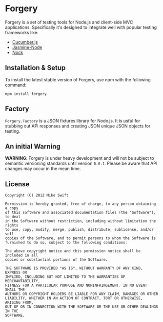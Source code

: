 # Forgery

Forgery is a set of testing tools for Node.js and client-side MVC
applications.  Specifically it's designed to integrate well with
popular testing frameworks like:

 - [Cucumber.js](https://github.com/cucumber/cucumber-js)
 - [Jasmine-Node](https://github.com/mhevery/jasmine-node)
 - [Nock](https://github.com/flatiron/nock)

## Installation & Setup

To install the latest stable version of Forgery, use npm with the following
command:

    npm install forgery

## Factory

`Forgery.Factory` is a JSON fixtures library for Node.js.  It is usful for
stubbing out API responses and creating JSON unique JSON objects for testing.

## An initial Warning

__WARNING__: Forgery is under heavy development and will not be subject to
semantic versioning standards until version `0.0.1`. Please be aware that API
changes may occur in the mean time.

## License

```
Copyright (C) 2012 Mike Swift

Permission is hereby granted, free of charge, to any person obtaining a copy
of this software and associated documentation files (the "Software"), to deal
in the Software without restriction, including without limitation the rights
to use, copy, modify, merge, publish, distribute, sublicense, and/or sell
copies of the Software, and to permit persons to whom the Software is
furnished to do so, subject to the following conditions:

The above copyright notice and this permission notice shall be included in all
copies or substantial portions of the Software.

THE SOFTWARE IS PROVIDED "AS IS", WITHOUT WARRANTY OF ANY KIND, EXPRESS OR
IMPLIED, INCLUDING BUT NOT LIMITED TO THE WARRANTIES OF MERCHANTABILITY,
FITNESS FOR A PARTICULAR PURPOSE AND NONINFRINGEMENT. IN NO EVENT SHALL THE
AUTHORS OR COPYRIGHT HOLDERS BE LIABLE FOR ANY CLAIM, DAMAGES OR OTHER
LIABILITY, WHETHER IN AN ACTION OF CONTRACT, TORT OR OTHERWISE, ARISING FROM,
OUT OF OR IN CONNECTION WITH THE SOFTWARE OR THE USE OR OTHER DEALINGS IN THE
SOFTWARE.
```
